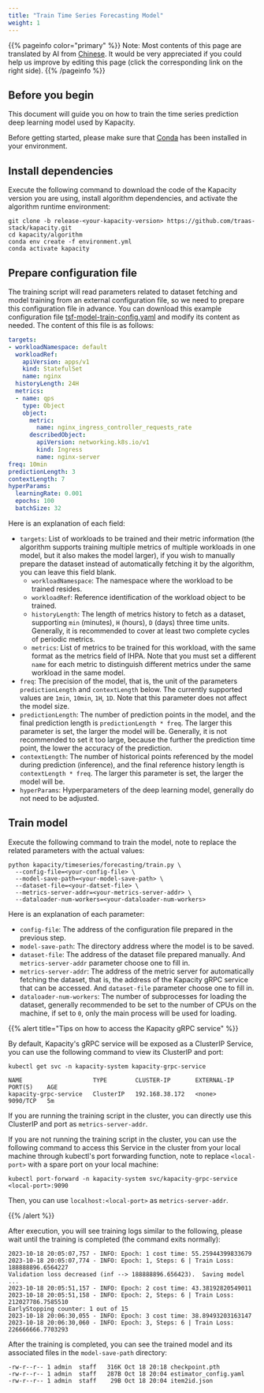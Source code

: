 ```yaml
---
title: "Train Time Series Forecasting Model"
weight: 1
---
```


{{% pageinfo color="primary" %}}
Note: Most contents of this page are translated by AI from [Chinese](/zh-cn/docs/user-guide/algorithm/train-tsf-model/). It would be very appreciated if you could help us improve by editing this page (click the corresponding link on the right side).
{{% /pageinfo %}}

## Before you begin

This document will guide you on how to train the time series prediction deep learning model used by Kapacity.

Before getting started, please make sure that [Conda](https://docs.conda.io/en/latest/) has been installed in your environment.

## Install dependencies

Execute the following command to download the code of the Kapacity version you are using, install algorithm dependencies, and activate the algorithm runtime environment:

```shell
git clone -b release-<your-kapacity-version> https://github.com/traas-stack/kapacity.git
cd kapacity/algorithm
conda env create -f environment.yml
conda activate kapacity
```

## Prepare configuration file

The training script will read parameters related to dataset fetching and model training from an external configuration file, so we need to prepare this configuration file in advance. You can download this example configuration file [tsf-model-train-config.yaml](/examples/algorithm/tsf-model-train-config.yaml) and modify its content as needed. The content of this file is as follows:

```yaml
targets:
- workloadNamespace: default
  workloadRef:
    apiVersion: apps/v1
    kind: StatefulSet
    name: nginx
  historyLength: 24H
  metrics:
  - name: qps
    type: Object
    object:
      metric:
        name: nginx_ingress_controller_requests_rate
      describedObject:
        apiVersion: networking.k8s.io/v1
        kind: Ingress
        name: nginx-server
freq: 10min
predictionLength: 3
contextLength: 7
hyperParams:
  learningRate: 0.001
  epochs: 100
  batchSize: 32
```

Here is an explanation of each field:

- `targets`: List of workloads to be trained and their metric information (the algorithm supports training multiple metrics of multiple workloads in one model, but it also makes the model larger), if you wish to manually prepare the dataset instead of automatically fetching it by the algorithm, you can leave this field blank.
  - `workloadNamespace`: The namespace where the workload to be trained resides.
  - `workloadRef`: Reference identification of the workload object to be trained.
  - `historyLength`: The length of metrics history to fetch as a dataset, supporting `min` (minutes), `H` (hours), `D` (days) three time units. Generally, it is recommended to cover at least two complete cycles of periodic metrics.
  - `metrics`: List of metrics to be trained for this workload, with the same format as the metrics field of IHPA. Note that you must set a different `name` for each metric to distinguish different metrics under the same workload in the same model.
- `freq`: The precision of the model, that is, the unit of the parameters `predictionLength` and `contextLength` below. The currently supported values are `1min`, `10min`, `1H`, `1D`. Note that this parameter does not affect the model size.
- `predictionLength`: The number of prediction points in the model, and the final prediction length is `predictionLength * freq`. The larger this parameter is set, the larger the model will be. Generally, it is not recommended to set it too large, because the further the prediction time point, the lower the accuracy of the prediction.
- `contextLength`: The number of historical points referenced by the model during prediction (inference), and the final reference history length is `contextLength * freq`. The larger this parameter is set, the larger the model will be.
- `hyperParams`: Hyperparameters of the deep learning model, generally do not need to be adjusted.

## Train model

Execute the following command to train the model, note to replace the related parameters with the actual values:

```shell
python kapacity/timeseries/forecasting/train.py \
  --config-file=<your-config-file> \
  --model-save-path=<your-model-save-path> \
  --dataset-file=<your-datset-file> \
  --metrics-server-addr=<your-metrics-server-addr> \
  --dataloader-num-workers=<your-dataloader-num-workers>
```

Here is an explanation of each parameter:

- `config-file`: The address of the configuration file prepared in the previous step.
- `model-save-path`: The directory address where the model is to be saved.
- `dataset-file`: The address of the dataset file prepared manually. And `metrics-server-addr` parameter choose one to fill in.
- `metrics-server-addr`: The address of the metric server for automatically fetching the dataset, that is, the address of the Kapacity gRPC service that can be accessed. And `dataset-file` parameter choose one to fill in.
- `dataloader-num-workers`: The number of subprocesses for loading the dataset, generally recommended to be set to the number of CPUs on the machine, if set to `0`, only the main process will be used for loading.

{{% alert title="Tips on how to access the Kapacity gRPC service" %}}

By default, Kapacity's gRPC service will be exposed as a ClusterIP Service, you can use the following command to view its ClusterIP and port:

```shell
kubectl get svc -n kapacity-system kapacity-grpc-service
```

```
NAME                    TYPE        CLUSTER-IP       EXTERNAL-IP   PORT(S)    AGE
kapacity-grpc-service   ClusterIP   192.168.38.172   <none>        9090/TCP   5m
```

If you are running the training script in the cluster, you can directly use this ClusterIP and port as `metrics-server-addr`.

If you are not running the training script in the cluster, you can use the following command to access this Service in the cluster from your local machine through kubectl's port forwarding function, note to replace `<local-port>` with a spare port on your local machine:

```shell
kubectl port-forward -n kapacity-system svc/kapacity-grpc-service <local-port>:9090
```

Then, you can use `localhost:<local-port>` as `metrics-server-addr`.

{{% /alert %}}

After execution, you will see training logs similar to the following, please wait until the training is completed (the command exits normally):

```
2023-10-18 20:05:07,757 - INFO: Epoch: 1 cost time: 55.25944399833679
2023-10-18 20:05:07,774 - INFO: Epoch: 1, Steps: 6 | Train Loss: 188888896.6564227
Validation loss decreased (inf --> 188888896.656423).  Saving model ...
2023-10-18 20:05:51,157 - INFO: Epoch: 2 cost time: 43.38192820549011
2023-10-18 20:05:51,158 - INFO: Epoch: 2, Steps: 6 | Train Loss: 212027786.7585510
EarlyStopping counter: 1 out of 15
2023-10-18 20:06:30,055 - INFO: Epoch: 3 cost time: 38.89493203163147
2023-10-18 20:06:30,060 - INFO: Epoch: 3, Steps: 6 | Train Loss: 226666666.7703293
```

After the training is completed, you can see the trained model and its associated files in the `model-save-path` directory:

```
-rw-r--r-- 1 admin  staff   316K Oct 18 20:18 checkpoint.pth
-rw-r--r-- 1 admin  staff   287B Oct 18 20:04 estimator_config.yaml
-rw-r--r-- 1 admin  staff    29B Oct 18 20:04 item2id.json
```
